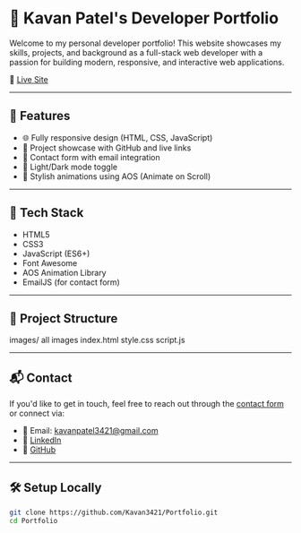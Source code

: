 # 💼 Kavan Patel's Developer Portfolio

Welcome to my personal developer portfolio! This website showcases my skills, projects, and background as a full-stack web developer with a passion for building modern, responsive, and interactive web applications.

🔗 [Live Site](https://kavanpatel.me)

---

## 📌 Features

- 🌐 Fully responsive design (HTML, CSS, JavaScript)
- 🧩 Project showcase with GitHub and live links
- 📇 Contact form with email integration
- 🌙 Light/Dark mode toggle
- 🎨 Stylish animations using AOS (Animate on Scroll)

---

## 🚀 Tech Stack

- HTML5
- CSS3
- JavaScript (ES6+)
- Font Awesome
- AOS Animation Library
- EmailJS (for contact form)

<!-- Add a real preview if available -->

---

## 📂 Project Structure

images/
   all images
index.html
style.css
script.js

---

## 📬 Contact

If you'd like to get in touch, feel free to reach out through the [contact form](https://kavanpatel.me/#contact) or connect via:

- 📧 Email: kavanpatel3421@gmail.com
- 💼 [LinkedIn](https://www.linkedin.com/in/kavanpatel3421/)
- 🐙 [GitHub](https://github.com/Kavan3421)

---

## 🛠️ Setup Locally

```bash
git clone https://github.com/Kavan3421/Portfolio.git
cd Portfolio

